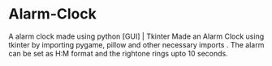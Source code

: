 # Alarm-Clock
A alarm clock made using python [GUI] | Tkinter
Made an Alarm Clock using tkinter by importing pygame, pillow and other necessary imports .
The alarm can be set as H:M format and the rightone rings upto 10 seconds.
